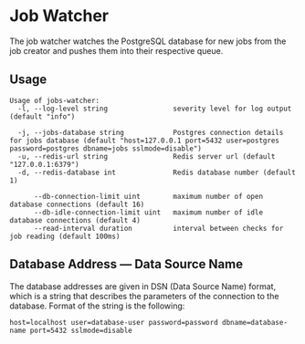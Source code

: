 # Job Watcher

The job watcher watches the PostgreSQL database for new jobs from the job creator and pushes them into their respective queue.

## Usage

```
Usage of jobs-watcher:
  -l, --log-level string                severity level for log output (default "info")

  -j, --jobs-database string            Postgres connection details for jobs database (default "host=127.0.0.1 port=5432 user=postgres password=postgres dbname=jobs sslmode=disable")
  -u, --redis-url string                Redis server url (default "127.0.0.1:6379")
  -d, --redis-database int              Redis database number (default 1)

      --db-connection-limit uint        maximum number of open database connections (default 16)
      --db-idle-connection-limit uint   maximum number of idle database connections (default 4)
      --read-interval duration          interval between checks for job reading (default 100ms)
```

## Database Address — Data Source Name

The database addresses are given in DSN (Data Source Name) format, which is a string that describes the parameters of the connection to the database.
Format of the string is the following:

```
host=localhost user=database-user password=password dbname=database-name port=5432 sslmode=disable
```
